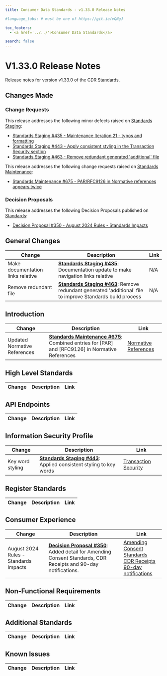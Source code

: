 ```yaml
---
title: Consumer Data Standards - v1.33.0 Release Notes

#language_tabs: # must be one of https://git.io/vQNgJ

toc_footers:
  - <a href='../../'>Consumer Data Standards</a>

search: false
---
```


# V1.33.0 Release Notes
Release notes for version v1.33.0 of the [CDR Standards](../../).

## Changes Made
### Change Requests

This release addresses the following minor defects raised on [Standards Staging](https://github.com/ConsumerDataStandardsAustralia/standards-staging/issues):

- [Standards Staging #435 - Maintenance Iteration 21 - typos and formatting](https://github.com/ConsumerDataStandardsAustralia/standards-staging/issues/435)
- [Standards Staging #443 - Apply consistent styling in the Transaction Security section](https://github.com/ConsumerDataStandardsAustralia/standards-staging/issues/443)
- [Standards Staging #463 - Remove redundant generated 'additional' file](https://github.com/ConsumerDataStandardsAustralia/standards-staging/issues/463)

This release addresses the following change requests raised on [Standards Maintenance](https://github.com/ConsumerDataStandardsAustralia/standards-maintenance/issues):

- [Standards Maintenance #675 - PAR/RFC9126 in Normative references appears twice](https://github.com/ConsumerDataStandardsAustralia/standards-maintenance/issues/675)


### Decision Proposals
This release addresses the following Decision Proposals published on [Standards](https://github.com/ConsumerDataStandardsAustralia/standards/issues):

- [Decision Proposal #350 - August 2024 Rules - Standards Impacts](https://github.com/ConsumerDataStandardsAustralia/standards/issues/350)


## General Changes
|Change|Description|Link|
|------|-----------|----|
| Make documentation links relative | [**Standards Staging #435**](https://github.com/ConsumerDataStandardsAustralia/standards-staging/issues/435#issuecomment-2446093677): Documentation update to make navigation links relative | N/A
| Remove redundant file | [**Standards Staging #463**](https://github.com/ConsumerDataStandardsAustralia/standards-staging/issues/463): Remove redundant generated 'additional' file to improve Standards build process | N/A


## Introduction
|Change|Description|Link|
|------|-----------|----|
| Updated Normative References | [**Standards Maintenance #675**](https://github.com/ConsumerDataStandardsAustralia/standards-maintenance/issues/675): Combined entries for [PAR] and [RFC9126] in Normative References | [Normative References](../../#normative-references)


## High Level Standards
|Change|Description|Link|
|------|-----------|----|


## API Endpoints
|Change|Description|Link|
|------|-----------|----|


## Information Security Profile
|Change|Description|Link|
|------|-----------|----|
| Key word styling | [**Standards Staging #443**](https://github.com/ConsumerDataStandardsAustralia/standards-staging/issues/443): Applied consistent styling to key words | [Transaction Security](../../#transaction-security)


## Register Standards
|Change|Description|Link|
|------|-----------|----|


## Consumer Experience
|Change|Description|Link|
|------|-----------|----|
| August 2024 Rules - Standards Impacts | [**Decision Proposal #350**](https://github.com/ConsumerDataStandardsAustralia/standards/issues/350): Added detail for Amending Consent Standards, CDR Receipts and 90-day notifications. | [Amending Consent Standards](../../#consumer-experience_amending-consent-standards)<br>[CDR Receipts](../../#consumer-experience_notification-standards_cdr-receipts)<br>[90-day notifications](../../#consumer-experience_notification-standards_notifications-90-day-notifications)


## Non-Functional Requirements
|Change|Description|Link|
|------|-----------|----|


## Additional Standards
|Change|Description|Link|
|------|-----------|----|


## Known Issues
|Change|Description|Link|
|------|-----------|----|
